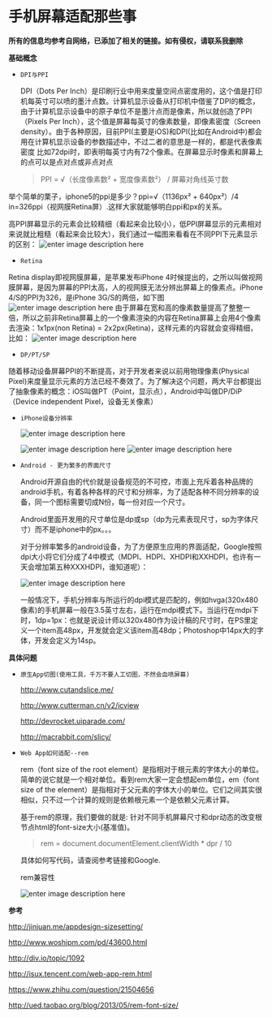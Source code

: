 # 手机屏幕适配那些事 


**所有的信息均参考自网络，已添加了相关的链接。如有侵权，请联系我删除**

**基础概念**

 - `DPI与PPI`

    DPI（Dots Per Inch）是印刷行业中用来度量空间点密度用的，这个值是打印机每英寸可以喷的墨汁点数。计算机显示设备从打印机中借鉴了DPI的概念，由于计算机显示设备中的原子单位不是墨汁点而是像素，所以就创造了PPI（Pixels Per Inch），这个值是屏幕每英寸的像素数量，即像素密度（Screen density）。由于各种原因，目前PPI(主要是iOS)和DPI(比如在Android中)都会用在计算机显示设备的参数描述中，不过二者的意思是一样的，都是代表像素密度
比如72dpi时，即表明每英寸内有72个像素。在屏幕显示时像素和屏幕上的点可以是点对点或非点对点

	> PPI = √（长度像素数² + 宽度像素数²） / 屏幕对角线英寸数

  举个简单的栗子，iphone5的ppi是多少？ppi=√（1136px² + 640px²）/4 in=326ppi（视网膜Retina屏）.这样大家就能够明白ppi和px的关系。
    
   高PPI屏幕显示的元素会比较精细（看起来会比较小），低PPI屏幕显示的元素相对来说就比粗糙（看起来会比较大），我们通过一幅图来看看在不同PPI下元素显示的区别：
![enter image description here](http://s0-weizhifeng-net.b0.upaiyun.com/images/dpi/blue-square-01.png)
 - `Retina`
 
 Retina display即视网膜屏幕，是苹果发布iPhone 4时候提出的，之所以叫做视网膜屏幕，是因为屏幕的PPI太高，人的视网膜无法分辨出屏幕上的像素点。iPhone 4/S的PPI为326，是iPhone 3G/S的两倍，如下图
 ![enter image description here](http://s0-weizhifeng-net.b0.upaiyun.com/images/dpi/retina-01.png)
 由于屏幕在宽和高的像素数量提高了整整一倍，所以之前非Retina屏幕上的一个像素渲染的内容在Retina屏幕上会用4个像素去渲染：1x1px(non Retina) = 2x2px(Retina)，这样元素的内容就会变得精细，比如：
 ![enter image description here](http://s0-weizhifeng-net.b0.upaiyun.com/images/dpi/retina-02.png)
 - `DP/PT/SP`
 
 随着移动设备屏幕PPI的不断提高，对于开发者来说以前用物理像素(Physical Pixel)来度量显示元素的方法已经不奏效了。为了解决这个问题，两大平台都提出了抽象像素的概念：iOS叫做PT（Point，显示点），Android中叫做DP/DiP（Device independent Pixel，设备无关像素）

 - `iPhone设备分辨率`

	![enter image description here](https://lh3.googleusercontent.com/-cYRQwy0Ba2A/VqnJm0o4QKI/AAAAAAAAADY/rbHWw9n3gGA/s0/%25E5%25B1%258F%25E5%25B9%2595%25E5%25BF%25AB%25E7%2585%25A7+2016-01-28+%25E4%25B8%258B%25E5%258D%25883.54.47.png "屏幕快照 2016-01-28 下午3.54.47.png")

	![enter image description here](http://ww3.sinaimg.cn/mw690/51530583gw1ek7mqv36zxj20go099jrm.jpg)
![enter image description here](http://img.blog.csdn.net/20141226185359140)

 - `Android - 更为繁多的界面尺寸`

	Android开源自由的代价就是设备规范的不可控，市面上充斥着各种品牌的android手机，有着各种各样的尺寸和分辨率，为了适配各种不同分辨率的设备，同一个图标需要切成N份，每一份对应一个尺寸。
   
   Android里面开发用的尺寸单位是dp或sp（dp为元素表现尺寸，sp为字体尺寸）而不是iphone中的px。。。
	
	对于分辨率繁多的android设备，为了方便原生应用的界面适配，Google按照dpi大小将它们分成了4中模式（MDPI、HDPI、XHDPI和XXHDPI，也许有一天会增加第五种XXXHDPI，谁知道呢）：
	
	![enter image description here](http://ossweb-img.qq.com/upload/webplat/info/tgideas/201411/1415967636_1436653066_11532_imageAddr.jpg)
	
	一般情况下，手机分辨率与所运行的dpi模式是匹配的，例如hvga(320x480像素)的手机屏幕一般在3.5英寸左右，运行在mdpi模式下。当运行在mdpi下时，1dp=1px：也就是说设计师以320x480作为设计稿的尺寸时，在PS里定义一个item高48px，开发就会定义该item高48dp；Photoshop中14px大的字体，开发会定义为14sp。
	
**具体问题**

 - `原生App切图(使用工具，千万不要人工切图，不然会血喷屏幕)`
	 
	 http://www.cutandslice.me/
	 
	 http://www.cutterman.cn/v2/icview
	 
	 http://devrocket.uiparade.com/
	 
   http://macrabbit.com/slicy/
   

 - `Web App如何适配--rem` 

	rem（font size of the root element）是指相对于根元素的字体大小的单位。简单的说它就是一个相对单位。看到rem大家一定会想起em单位，em（font size of the element）是指相对于父元素的字体大小的单位。它们之间其实很相似，只不过一个计算的规则是依赖根元素一个是依赖父元素计算。
	

	基于rem的原理，我们要做的就是: 针对不同手机屏幕尺寸和dpr动态的改变根节点html的font-size大小(基准值)。
	> rem = document.documentElement.clientWidth * dpr / 10

	具体如何写代码，请查阅参考链接和Google.
	
   rem兼容性
   
   ![enter image description here](http://img03.taobaocdn.com/tps/i3/T1VhurXvNXXXb9uvne-700-270.png) 
   

**参考**

http://jinjuan.me/appdesign-sizesetting/
	
http://www.woshipm.com/pd/43600.html
	
http://div.io/topic/1092
	
http://isux.tencent.com/web-app-rem.html
	
https://www.zhihu.com/question/21504656
	
http://ued.taobao.org/blog/2013/05/rem-font-size/
	
